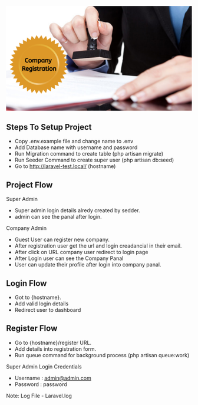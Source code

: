 <img src="/public/img/Company-Registration.png" alt="laravel-practice" />

## Steps To Setup Project

- Copy .env.example file and change name to .env
- Add Database name with username and password
- Run Migration command to create table (php artisan migrate)
- Run Seeder Command to create super user (php artisan db:seed)
- Go to http://laravel-test.local/ (hostname)

## Project Flow

Super Admin
- Super admin login details alredy created by sedder.
- admin can see the panal after login.

Company Admin
- Guest User can register new company.
- After registration user get the url and login creadancial in their email.
- After click on URL company user redirect to login page
- After Login user can see the Company Panal
- User can update their profile after login into company panal.

## Login Flow

- Got to {hostname}.
- Add valid login details
- Redirect user to dashboard

## Register Flow

- Go to {hostname}/register URL.
- Add details into registration form.
- Run queue command for background process (php artisan queue:work)


Super Admin Login Credentials

- Username : admin@admin.com
- Password : password

Note: Log File - Laravel.log
